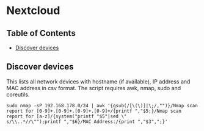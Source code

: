 # Nextcloud 

## Table of Contents

* [Discover devices](#discover-devices)

## Discover devices

This lists all network devices with hostname (if available), IP address and MAC address in csv format.
The script requires awk, nmap, sudo and coreutils.

```shell
sudo nmap -sP 192.168.178.0/24 | awk '{gsub(/[\(\)]|\;/,"")}/Nmap scan report for [0-9]+.[0-9]+.[0-9]+.[0-9]+/{printf ","$5;}/Nmap scan report for [a-z]/{system("printf "$5"|sed \"
s/\\..*//\"");printf ","$6}/MAC Address:/{print ","$3",";}'
```
